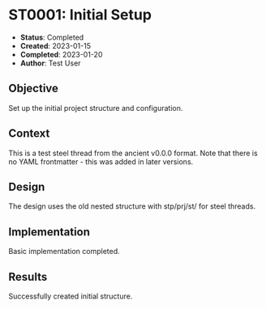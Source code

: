 # ST0001: Initial Setup

- **Status**: Completed
- **Created**: 2023-01-15
- **Completed**: 2023-01-20
- **Author**: Test User

## Objective

Set up the initial project structure and configuration.

## Context

This is a test steel thread from the ancient v0.0.0 format. Note that there is no YAML frontmatter - this was added in later versions.

## Design

The design uses the old nested structure with stp/prj/st/ for steel threads.

## Implementation

Basic implementation completed.

## Results

Successfully created initial structure.